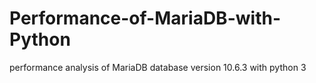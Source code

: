# Performance-of-MariaDB-with-Python
performance analysis of MariaDB database version 10.6.3 with python 3
